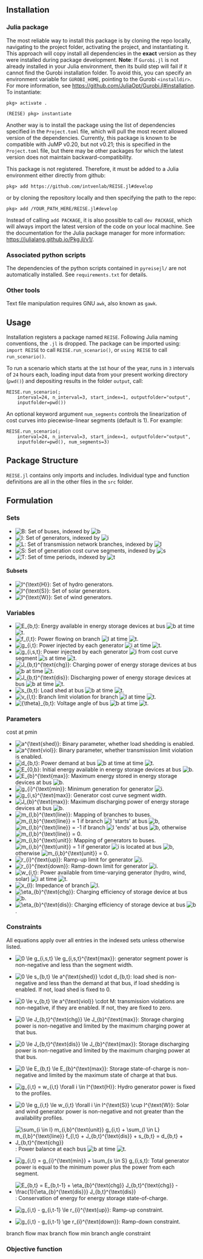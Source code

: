 ## Installation

### Julia package

The most reliable way to install this package is by cloning the repo locally,
navigating to the project folder, activating the project, and instantiating it.
This approach will copy install all dependencies in the **exact** version as
they were installed during package development. **Note**: If `Gurobi.jl` is not
already installed in your Julia environment, then its build step will fail if
it cannot find the Gurobi installation folder. To avoid this, you can specify
an environment variable for `GUROBI_HOME`, pointing to the Gurobi
`<installdir>`.
For more information, see https://github.com/JuliaOpt/Gurobi.jl#installation.
To instantiate:

```
pkg> activate .

(REISE) pkg> instantiate
```

Another way is to install the package using the list of dependencies specified
in the `Project.toml` file, which will pull the most recent allowed version of
the dependencies. Currently, this package is known to be compatible with JuMP
v0.20, but not v0.21; this is specified in the `Project.toml` file, but there
may be other packages for which the latest version does not maintain
backward-compatibility.

This package is not registered. Therefore, it must be added to a Julia
environment either directly from github:
```
pkg> add https://github.com/intvenlab/REISE.jl#develop
```
or by cloning the repository locally and then specifying the path to the repo:
```
pkg> add /YOUR_PATH_HERE/REISE.jl#develop
```

Instead of calling `add PACKAGE`, it is also possible to call `dev PACKAGE`,
which will always import the latest version of the code on your local machine.
See the documentation for the Julia package manager for more information:
https://julialang.github.io/Pkg.jl/v1/.

### Associated python scripts

The dependencies of the python scripts contained in `pyreisejl/` are not
automatically installed. See `requirements.txt` for details.

### Other tools

Text file manipulation requires GNU `awk`, also known as `gawk`.

## Usage

Installation registers a package named `REISE`. Following Julia naming
conventions, the `.jl` is dropped. The package can be imported using:
`import REISE` to call `REISE.run_scenario()`, or `using REISE` to call
`run_scenario()`.

To run a scenario which starts at the `1`st hour of the year, runs in `3`
intervals of `24` hours each, loading input data from your present working
directory (`pwd()`) and depositing results in the folder `output`, call:
```
REISE.run_scenario(;
    interval=24, n_interval=3, start_index=1, outputfolder="output",
    inputfolder=pwd())
```
An optional keyword argument `num_segments` controls the linearization of cost
curves into piecewise-linear segments (default is 1). For example:
```
REISE.run_scenario(;
    interval=24, n_interval=3, start_index=1, outputfolder="output",
    inputfolder=pwd(), num_segments=3)
```

## Package Structure

`REISE.jl` contains only imports and includes. Individual type and function
definitions are all in the other files in the `src` folder.

## Formulation

[comment]: # (LaTeX via https://alexanderrodin.com/github-latex-markdown/)

### Sets

- ![B](https://render.githubusercontent.com/render/math?math=B): 
Set of buses, indexed by
![b](https://render.githubusercontent.com/render/math?math=b)
- ![I](https://render.githubusercontent.com/render/math?math=I): 
Set of generators, indexed by
![i](https://render.githubusercontent.com/render/math?math=i)
- ![L](https://render.githubusercontent.com/render/math?math=L): 
Set of transmission network branches, indexed by
![l](https://render.githubusercontent.com/render/math?math=l)
- ![S](https://render.githubusercontent.com/render/math?math=S): 
Set of generation cost curve segments, indexed by
![s](https://render.githubusercontent.com/render/math?math=s)
- ![T](https://render.githubusercontent.com/render/math?math=T): 
Set of time periods, indexed by
![t](https://render.githubusercontent.com/render/math?math=t)

#### Subsets

- ![I^{\text{H}}](https://render.githubusercontent.com/render/math?math=I%5E%7B%5Ctext%7BH%7D%7D):
Set of hydro generators.
- ![I^{\text{S}}](https://render.githubusercontent.com/render/math?math=I%5E%7B%5Ctext%7BS%7D%7D):
Set of solar generators.
- ![I^{\text{W}}](https://render.githubusercontent.com/render/math?math=I%5E%7B%5Ctext%7BW%7D%7D):
Set of wind generators.

### Variables

- ![E_{b,t}](https://render.githubusercontent.com/render/math?math=E_%7Bb%2Ct%7D):
Energy available in energy storage devices at bus ![b](https://render.githubusercontent.com/render/math?math=b)
at time ![t](https://render.githubusercontent.com/render/math?math=t).
- ![f_{l,t}](https://render.githubusercontent.com/render/math?math=f_%7Bl%2Ct%7D):
Power flowing on branch ![l](https://render.githubusercontent.com/render/math?math=l)
at time ![t](https://render.githubusercontent.com/render/math?math=t).
- ![g_{i,t}](https://render.githubusercontent.com/render/math?math=g_%7Bi%2Ct%7D): 
Power injected by each generator ![i](https://render.githubusercontent.com/render/math?math=i)
at time ![t](https://render.githubusercontent.com/render/math?math=t).
- ![g_{i,s,t}](https://render.githubusercontent.com/render/math?math=g_%7Bi%2Cs%2Ct%7D):
Power injected by each generator ![i](https://render.githubusercontent.com/render/math?math=i)
from cost curve segment ![s](https://render.githubusercontent.com/render/math?math=s)
at time ![t](https://render.githubusercontent.com/render/math?math=t).
- ![J_{b,t}^{\text{chg}}](https://render.githubusercontent.com/render/math?math=J_%7Bb%2Ct%7D%5E%7B%5Ctext%7Bchg%7D%7D):
Charging power of energy storage devices at bus ![b](https://render.githubusercontent.com/render/math?math=b)
at time ![t](https://render.githubusercontent.com/render/math?math=t).
- ![J_{b,t}^{\text{dis}}](https://render.githubusercontent.com/render/math?math=J_%7Bb%2Ct%7D%5E%7B%5Ctext%7Bchg%7D%7D):
Discharging power of energy storage devices at bus ![b](https://render.githubusercontent.com/render/math?math=b)
at time ![t](https://render.githubusercontent.com/render/math?math=t).
- ![s_{b,t}](https://render.githubusercontent.com/render/math?math=s_%7Bb%2Ct%7D):
Load shed at bus ![b](https://render.githubusercontent.com/render/math?math=b)
at time ![t](https://render.githubusercontent.com/render/math?math=t).
- ![v_{l,t}](https://render.githubusercontent.com/render/math?math=v_%7Bl%2Ct%7D):
Branch limit violation for branch ![l](https://render.githubusercontent.com/render/math?math=l)
at time ![t](https://render.githubusercontent.com/render/math?math=t).
- ![{\theta}_{b,t}](https://render.githubusercontent.com/render/math?math=%7B%5Ctheta%7D_%7Bb%2Ct%7D):
Voltage angle of bus ![b](https://render.githubusercontent.com/render/math?math=b)
at time ![t](https://render.githubusercontent.com/render/math?math=t).

### Parameters

cost at pmin

- ![a^{\text{shed}}](https://render.githubusercontent.com/render/math?math=a%5E%7B%5Ctext%7Bshed%7D%7D):
Binary parameter, whether load shedding is enabled.
- ![a^{\text{viol}}](https://render.githubusercontent.com/render/math?math=a%5E%7B%5Ctext%7Bviol%7D%7D):
Binary parameter, whether transmission limit violation is enabled.
- ![d_{b,t}](https://render.githubusercontent.com/render/math?math=d_%7Bb%2Ct%7D):
Power demand at bus ![b](https://render.githubusercontent.com/render/math?math=b)
at time at time ![t](https://render.githubusercontent.com/render/math?math=t).
- ![E_{0,b}](https://render.githubusercontent.com/render/math?math=E_%7B0%2Cb%7D):
Initial energy available in energy storage devices at bus ![b](https://render.githubusercontent.com/render/math?math=b).
- ![E_{b}^{\text{max}}](https://render.githubusercontent.com/render/math?math=E_%7Bb%7D%5E%7B%5Ctext%7Bmax%7D%7D):
Maximum energy stored in energy storage devices at bus ![b](https://render.githubusercontent.com/render/math?math=b).
- ![g_{i}^{\text{min}}](https://render.githubusercontent.com/render/math?math=g_%7Bi%7D%5E%7B%5Ctext%7Bmin%7D%7D):
Minimum generation for generator ![i](https://render.githubusercontent.com/render/math?math=i).
- ![g_{i,s}^{\text{max}}](https://render.githubusercontent.com/render/math?math=g_%7Bi%2Cs%7D%5E%7B%5Ctext%7Bmax%7D%7D):
Generator cost curve segment width.
- ![J_{b}^{\text{max}}](https://render.githubusercontent.com/render/math?math=J_%7Bb%7D%5E%7B%5Ctext%7Bmax%7D%7D):
Maximum discharging power of energy storage devices at bus ![b](https://render.githubusercontent.com/render/math?math=b).
- ![m_{l,b}^{\text{line}}](https://render.githubusercontent.com/render/math?math=m_%7Bl%2Cb%7D%5E%7B%5Ctext%7Bline%7D%7D):
Mapping of branches to buses. 
![m_{l,b}^{\text{line}} = 1](https://render.githubusercontent.com/render/math?math=m_%7Bl%2Cb%7D%5E%7B%5Ctext%7Bline%7D%7D%20%3D%201)
if branch ![l](https://render.githubusercontent.com/render/math?math=l) 'starts'
at bus ![b](https://render.githubusercontent.com/render/math?math=b),
![m_{l,b}^{\text{line}} = -1](https://render.githubusercontent.com/render/math?math=m_%7Bl%2Cb%7D%5E%7B%5Ctext%7Bline%7D%7D%20%3D%20-1)
if branch ![l](https://render.githubusercontent.com/render/math?math=l) 'ends'
at bus ![b](https://render.githubusercontent.com/render/math?math=b),
otherwise ![m_{l,b}^{\text{line}} = 0](https://render.githubusercontent.com/render/math?math=m_%7Bl%2Cb%7D%5E%7B%5Ctext%7Bline%7D%7D%20%3D%200).
- ![m_{i,b}^{\text{unit}}](https://render.githubusercontent.com/render/math?math=m_%7Bi%2Cb%7D%5E%7B%5Ctext%7Bunit%7D%7D):
Mapping of generators to buses.
![m_{i,b}^{\text{unit}} = 1](https://render.githubusercontent.com/render/math?math=m_%7Bi%2Cb%7D%5E%7B%5Ctext%7Bunit%7D%7D%20%3D%201)
if generator ![i](https://render.githubusercontent.com/render/math?math=i)
is located at bus ![b](https://render.githubusercontent.com/render/math?math=b),
otherwise ![m_{i,b}^{\text{unit}} = 0](https://render.githubusercontent.com/render/math?math=m_%7Bi%2Cb%7D%5E%7B%5Ctext%7Bunit%7D%7D%20%3D%200).
- ![r_{i}^{\text{up}}](https://render.githubusercontent.com/render/math?math=r_%7Bi%7D%5E%7B%5Ctext%7Bup%7D%7D):
Ramp-up limit for generator ![i](https://render.githubusercontent.com/render/math?math=i).
- ![r_{i}^{\text{down}}](https://render.githubusercontent.com/render/math?math=r_%7Bi%7D%5E%7B%5Ctext%7Bdown%7D%7D):
Ramp-down limit for generator ![i](https://render.githubusercontent.com/render/math?math=i).
- ![w_{i,t}](https://render.githubusercontent.com/render/math?math=w_%7Bi%2Ct%7D):
Power available from time-varying generator (hydro, wind, solar) ![i](https://render.githubusercontent.com/render/math?math=i)
at time ![t](https://render.githubusercontent.com/render/math?math=t).
- ![x_{l}](https://render.githubusercontent.com/render/math?math=x_%7Bl%7D):
Impedance of branch ![l](https://render.githubusercontent.com/render/math?math=l).
- ![\eta_{b}^{\text{chg}}](https://render.githubusercontent.com/render/math?math=%5Ceta_%7Bb%7D%5E%7B%5Ctext%7Bchg%7D%7D):
Charging efficiency of storage device at bus ![b](https://render.githubusercontent.com/render/math?math=b).
- ![\eta_{b}^{\text{dis}}](https://render.githubusercontent.com/render/math?math=%5Ceta_%7Bb%7D%5E%7B%5Ctext%7Bdis%7D%7D):
Charging efficiency of storage device at bus ![b](https://render.githubusercontent.com/render/math?math=b).


### Constraints

All equations apply over all entries in the indexed sets unless otherwise listed.

- ![0 \le g_{i,s,t} \le g_{i,s,t}^{\text{max}}](https://render.githubusercontent.com/render/math?math=0%5Cle%20g_%7Bi%2Cs%2Ct%7D%5Cle%20g%5E%7B%5Ctext%7Bmax%7D%7D_%7Bi%2Cs%2Ct%7D):
generator segment power is non-negative and less than the segment width.
- ![0 \le s_{b,t} \le a^{\text{shed}} \cdot d_{b,t}](https://render.githubusercontent.com/render/math?math=0%20%5Cle%20s_%7Bb%2Ct%7D%20%5Cle%20a%5E%7B%5Ctext%7Bshed%7D%7D%20%5Ccdot%20d_%7Bb%2Ct%7D):
load shed is non-negative and less than the demand at that bus, if load shedding is enabled.
If not, load shed is fixed to 0.
- ![0 \le v_{b,t} \le a^{\text{viol}} \cdot M](https://render.githubusercontent.com/render/math?math=0%20%5Cle%20v_%7Bb%2Ct%7D%20%5Cle%20a%5E%7B%5Ctext%7Bshed%7D%7D%20%5Ccdot%20M):
transmission violations are non-negative, if they are enabled.
If not, they are fixed to zero.
- ![0 \le J_{b,t}^{\text{chg}} \le J_{b}^{\text{max}}](https://render.githubusercontent.com/render/math?math=0%20%5Cle%20J_%7Bb%2Ct%7D%5E%7B%5Ctext%7Bchg%7D%7D%20%5Cle%20J_%7Bb%7D%5E%7B%5Ctext%7Bmax%7D%7D):
Storage charging power is non-negative and limited by the maximum charging power at that bus.
- ![0 \le J_{b,t}^{\text{dis}} \le J_{b}^{\text{max}}](https://render.githubusercontent.com/render/math?math=0%20%5Cle%20J_%7Bb%2Ct%7D%5E%7B%5Ctext%7Bdis%7D%7D%20%5Cle%20J_%7Bb%7D%5E%7B%5Ctext%7Bmax%7D%7D):
Storage discharging power is non-negative and limited by the maximum charging power at that bus.
- ![0 \le E_{b,t} \le E_{b}^{\text{max}}](https://render.githubusercontent.com/render/math?math=0%20%5Cle%20E_%7Bb%2Ct%7D%20%5Cle%20E_%7Bb%7D%5E%7B%5Ctext%7Bmax%7D%7D):
Storage state-of-charge is non-negative and limited by the maximum state of charge at that bus.
- ![g_{i,t} = w_{i,t} \forall i \in I^{\text{H}}](https://render.githubusercontent.com/render/math?math=g_%7Bi%2Cs%7D%20%3D%20w_%7Bi%2Ct%7D%20%5Cforall%20i%20%5Cin%20I%5E%7B%5Ctext%7BH%7D%7D):
Hydro generator power is fixed to the profiles.
- ![0 \le g_{i,t} \le w_{i,t} \forall i \in I^{\text{S}} \cup I^{\text{W}}](https://render.githubusercontent.com/render/math?math=0%20%5Cle%20g_%7Bi%2Cs%7D%20%5Cle%20w_%7Bi%2Ct%7D%20%5Cforall%20i%20%5Cin%20I%5E%7B%5Ctext%7BS%7D%7D%20%5Ccup%20I%5E%7B%5Ctext%7BW%7D%7D):
Solar and wind generator power is non-negative and not greater than the availability profiles.

- ![\sum_{i \in I} m_{i,b}^{\text{unit}} g_{i,t} + \sum_{l \in L} m_{l,b}^{\text{line}} f_{l,t} + J_{b,t}^{\text{dis}} + s_{b,t} = d_{b,t} + J_{b,t}^{\text{chg}}](https://render.githubusercontent.com/render/math?math=%5Csum_%7Bi%20%5Cin%20I%7D%20m_%7Bi%2Cb%7D%5E%7B%5Ctext%7Bunit%7D%7D%20g_%7Bi%2Ct%7D%20%2B%20%5Csum_%7Bl%20%5Cin%20L%7D%20m_%7Bl%2Cb%7D%5E%7B%5Ctext%7Bline%7D%7D%20f_%7Bl%2Ct%7D%20%2B%20J_%7Bb%2Ct%7D%5E%7B%5Ctext%7Bdis%7D%7D%20%2B%20s_%7Bb%2Ct%7D%20%3D%20d_%7Bb%2Ct%7D%20%2B%20J_%7Bb%2Ct%7D%5E%7B%5Ctext%7Bchg%7D%7D):
Power balance at each bus ![b](https://render.githubusercontent.com/render/math?math=b)
at time ![t](https://render.githubusercontent.com/render/math?math=t).
- ![g_{i,t} = g_{i}^{\text{min}} + \sum_{s \in S} g_{i,s,t}](https://render.githubusercontent.com/render/math?math=g_%7Bi%2Ct%7D%20%3D%20g_%7Bi%7D%5E%7B%5Ctext%7Bmin%7D%7D%20%2B%20%5Csum_%7Bs%20%5Cin%20S%7D%20g_%7Bi%2Cs%2Ct%7D):
Total generator power is equal to the minimum power plus the power from each segment.
- ![E_{b,t} = E_{b,t-1} + \eta_{b}^{\text{chg}} J_{b,t}^{\text{chg}} - \frac{1}{\eta_{b}^{\text{dis}}} J_{b,t}^{\text{dis}}](https://render.githubusercontent.com/render/math?math=E_%7Bb%2Ct%7D%20%3D%20E_%7Bb%2Ct-1%7D%20%2B%20%5Ceta_%7Bb%7D%5E%7B%5Ctext%7Bchg%7D%7D%20J_%7Bb%2Ct%7D%5E%7B%5Ctext%7Bchg%7D%7D%20-%20%5Cfrac%7B1%7D%7B%5Ceta_%7Bb%7D%5E%7B%5Ctext%7Bdis%7D%7D%7D%20J_%7Bb%2Ct%7D%5E%7B%5Ctext%7Bdis%7D%7D):
Conservation of energy for energy storage state-of-charge.
- ![g_{i,t} - g_{i,t-1} \le r_{i}^{\text{up}}](https://render.githubusercontent.com/render/math?math=g_%7Bi%2Ct%7D%20-%20g_%7Bi%2Ct-1%7D%20%5Cle%20r_%7Bi%7D%5E%7B%5Ctext%7Bup%7D%7D):
Ramp-up constraint.
- ![g_{i,t} - g_{i,t-1} \ge r_{i}^{\text{down}}](https://render.githubusercontent.com/render/math?math=g_%7Bi%2Ct%7D%20-%20g_%7Bi%2Ct-1%7D%20%5Cge%20r_%7Bi%7D%5E%7B%5Ctext%7Bdown%7D%7D):
Ramp-down constraint.

branch flow max
branch flow min
branch angle constraint

### Objective function
